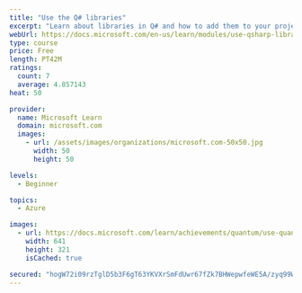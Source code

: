 ```yaml
---
title: "Use the Q# libraries"
excerpt: "Learn about libraries in Q# and how to add them to your projects, discover the Q# API documentation, implement another application of Grover's algorithm using the Standard and Numerics libraries, and document your own code."
webUrl: https://docs.microsoft.com/en-us/learn/modules/use-qsharp-libraries/
type: course
price: Free
length: PT42M
ratings:
  count: 7
  average: 4.857143
heat: 50

provider:
  name: Microsoft Learn
  domain: microsoft.com
  images:
    - url: /assets/images/organizations/microsoft.com-50x50.jpg
      width: 50
      height: 50

levels:
  - Beginner

topics:
  - Azure

images:
  - url: https://docs.microsoft.com/learn/achievements/quantum/use-quantum-libraries-social.png
    width: 641
    height: 321
    isCached: true

secured: "hogW72i09rzTglD5b3F6gT63YKVXrSmFdUwr67fZk7BHWepwfeWE5A/zyq99Wbu9jp8m3eqmJYhAnJ0Rt8oX5f2raU2jGz38w0kuG8jK+3+QmDKjMac4ovquUh5/t4Mi1Izabe0DnD2NgbR9XgxD4KazfUM2hFzcQN/KSOvtWniv7jBX+iLAg2aCgwRnukyNak39V9tbj+4RZ7mXx6oKwhNWFKxXiyb26C6eLW8u8IHMb+y0BbXW+DeBxSd9WQf4ngn/Gt8PQGWzsKmHXfBg/ICkUNkVgz5oxBpI2jZaT+R0yZnH5k3WsL5UL6rfFkC74fzFontVZ9hGGSQwnDBETjA7bIIJujFbJWKixoVWx2emmFSz6y2O7rXozRxez7izOLUQOvSLJG2pIrlMRWPVTt3QE7MPIPoB7suZledkrag=;kZs0F+e0OFo4G/fTVS1ing=="
---
```


